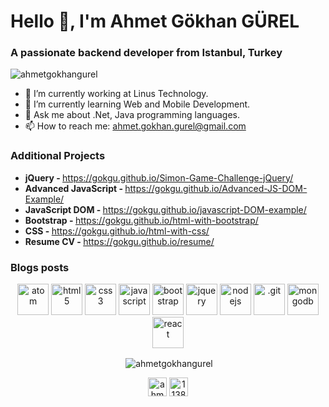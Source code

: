 <h1>Hello 👋, I'm Ahmet Gökhan GÜREL </h1>

<h3>A passionate backend developer from Istanbul, Turkey</h3>

<p align="left"> <img src="https://komarev.com/ghpvc/?username=gokgu" alt="ahmetgokhangurel" /> </p>

- 🔭 I’m currently working at Linus Technology.
- 🌱 I’m currently learning Web and Mobile Development.
- 💬 Ask me about .Net, Java programming languages.
- 📫 How to reach me: <a class="btn" href="mailto:ahmet.gokhan.gurel@gmail.com">ahmet.gokhan.gurel@gmail.com</a>

### Additional Projects

- <b>jQuery - </b> https://gokgu.github.io/Simon-Game-Challenge-jQuery/  
- <b>Advanced JavaScript - </b> https://gokgu.github.io/Advanced-JS-DOM-Example/  
- <b>JavaScript DOM - </b> https://gokgu.github.io/javascript-DOM-example/   
- <b>Bootstrap - </b> https://gokgu.github.io/html-with-bootstrap/  
- <b>CSS - </b> https://gokgu.github.io/html-with-css/  
- <b>Resume CV - </b> https://gokgu.github.io/resume/   

### Blogs posts
<!-- BLOG-POST-LIST:START -->
<!-- BLOG-POST-LIST:END -->

<!--<p align="center"><img src="https://user-images.githubusercontent.com/30186107/29488525-f55a69d0-84da-11e7-8a39-5476f663b5eb.png" alt="bash" width="150" height="100"/></p>-->
<p align="center">
  <img src="https://upload.wikimedia.org/wikipedia/commons/e/eb/Atom_icon.svg" alt="atom" height="50" width="50"/>
  <img src="https://upload.wikimedia.org/wikipedia/commons/6/61/HTML5_logo_and_wordmark.svg" alt="html5" height="50" width="50" />
  <img src="https://upload.wikimedia.org/wikipedia/commons/d/d5/CSS3_logo_and_wordmark.svg" alt="css3" height="50" width="50"/>
  <img src="https://upload.wikimedia.org/wikipedia/commons/9/99/Unofficial_JavaScript_logo_2.svg" alt="javascript" height="50" width="50"/>
  <img src="https://upload.wikimedia.org/wikipedia/commons/b/b2/Bootstrap_logo.svg" alt="bootstrap" height="50" width="50"/>
  <img src="https://upload.wikimedia.org/wikipedia/commons/8/83/Jquery-icon.svg" alt="jquery" height="50" width="50"/>
  <img src="https://upload.wikimedia.org/wikipedia/commons/d/d9/Node.js_logo.svg" alt="nodejs" height="50" width="50"/> 
  <img src="https://upload.wikimedia.org/wikipedia/commons/e/e0/Git-logo.svg" alt=".git" height="50" width="50"/>
  <img src="https://upload.wikimedia.org/wikipedia/commons/e/eb/MongoDB_Logo.png" alt="mongodb" height="50" width="50"/>
  <img src="https://upload.wikimedia.org/wikipedia/commons/4/47/React.svg" alt="react" height="50" width="50"/>
</p>

<!--<p align="center"><img src="https://www.vectorlogo.zone/logos/gnu_bash/gnu_bash-icon.svg" alt="bash" width="40" height="40"/> </p>-->

<p align="center">&nbsp;<img align="center" src="https://github-readme-stats.vercel.app/api?username=gokgu&show_icons=true" alt="ahmetgokhangurel" /></p>

<p align="center">
<a href="https://www.linkedin.com/in/ahmet-gökhan-gürel-4706b6125/" target="blank"><img align="center" src="https://cdn.jsdelivr.net/npm/simple-icons@3.0.1/icons/linkedin.svg" alt="ahmetgökhangürel" height="30" width="30" /></a>
<a href="https://stackoverflow.com/users/14611691/ahmet-gökhan-gürel?tab=profile" target="blank"><img align="center" src="https://cdn.jsdelivr.net/npm/simple-icons@3.0.1/icons/stackoverflow.svg" alt="11387294" height="30" width="30" /></a>
</p>

